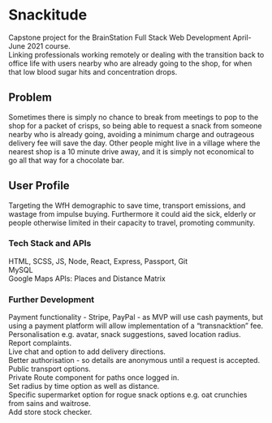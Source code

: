 # Snackitude

Capstone project for the BrainStation Full Stack Web Development April-June 2021 course.  
Linking professionals working remotely or dealing with the transition back to office life with users nearby who are already going to the shop, for when that low blood sugar hits and concentration drops.  

## Problem

Sometimes there is simply no chance to break from meetings to pop to the shop for a packet of crisps, so being able to request a snack from someone nearby who is already going, avoiding a minimum charge and outrageous delivery fee will save the day. Other people might live in a village where the nearest shop is a 10 minute drive away, and it is simply not economical to go all that way for a chocolate bar.  

## User Profile

Targeting the WfH demographic to save time, transport emissions, and wastage from impulse buying. Furthermore it could aid the sick, elderly or people otherwise limited in their capacity to travel, promoting community.  

### Tech Stack and APIs

HTML, SCSS, JS, Node, React, Express, Passport, Git  
MySQL  
Google Maps APIs: Places and Distance Matrix  

### Further Development

Payment functionality - Stripe, PayPal - as MVP will use cash payments, but using a payment platform will allow implementation of a “transnacktion” fee.   
Personalisation e.g. avatar, snack suggestions, saved location radius.  
Report complaints.  
Live chat and option to add delivery directions.  
Better authorisation - so details are anonymous until a request is accepted.  
Public transport options.  
Private Route component for paths once logged in.  
Set radius by time option as well as distance.  
Specific supermarket option for rogue snack options e.g. oat crunchies from sains and waitrose.  
Add store stock checker.  


